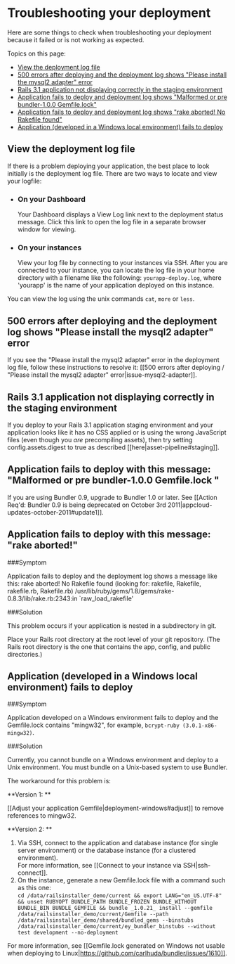 # Troubleshooting your deployment

Here are some things to check when troubleshooting your deployment because it failed or is not working as expected.

Topics on this page:

* [View the deployment log file][1] 
* [500 errors after deploying and the deployment log shows "Please install the mysql2 adapter" error][2]
* [Rails 3.1 application not displaying correctly in the staging environment][3]
* [Application fails to deploy and deployment log shows "Malformed or pre bundler-1.0.0 Gemfile.lock"][4]  
* [Application fails to deploy and deployment log shows "rake aborted! No Rakefile found"][5]  
* [Application (developed in a Windows local environment) fails to deploy][6]


<h2 id="topic1"> View the deployment log file</h2>

If there is a problem deploying your application, the best place to look initially is the deployment log file. There are two ways to locate and view your logfile:

* ### On your Dashboard
  Your Dashboard displays a View Log link next to the deployment status message. Click this link to open the log file in a separate browser window for viewing.

* ### On your instances
  View your log file by connecting to your instances via SSH. After you are 
  connected to your instance, you can locate the log file in your home directory 
  with a filename like the following: `yourapp-deploy.log`, where 'yourapp' is the 
  name of your application deployed on this instance.

You can view the log using the unix commands `cat`, `more` or `less`.

<h2 id="topic2">  500 errors after deploying and the deployment log shows "Please install the mysql2 adapter" error</h2>

If you see the "Please install the mysql2 adapter" error in the deployment log file, follow these instructions to resolve it: [[500 errors after deploying / "Please install the mysql2 adapter" error|issue-mysql2-adapter]]. 

<h2 id="topic3"> Rails 3.1 application not displaying correctly in the staging environment </h2>

If you deploy to your Rails 3.1 application staging environment and your application looks like it has no CSS applied or is using the wrong JavaScript files (even though you _are_ precompiling assets), then try setting config.assets.digest to true as described [[here|asset-pipeline#staging]].

<h2 id="topic4"> Application fails to deploy with this message: "Malformed or pre bundler-1.0.0 Gemfile.lock "</h2>

If you are using Bundler 0.9, upgrade to Bundler 1.0 or later. See [[Action Req'd: Bundler 0.9 is being deprecated on October 3rd 2011|appcloud-updates-october-2011#update1]].

<h2 id="topic5"> Application fails to deploy with this message: "rake aborted!"</h2>

###Symptom  

Application fails to deploy and the deployment log shows a message like this: 
    rake aborted! 
    No Rakefile found (looking for: rakefile, Rakefile, rakefile.rb, Rakefile.rb) 
    /usr/lib/ruby/gems/1.8/gems/rake-0.8.3/lib/rake.rb:2343:in `raw_load_rakefile' 

###Solution  

This problem occurs if your application is nested in a subdirectory in git.

Place your Rails root directory at the root level of your git repository. (The Rails root directory is the one that contains the app, config, and public directories.)

<h2 id="topic6"> Application (developed in a Windows local environment) fails to deploy</h2>




###Symptom  

Application developed on a Windows environment fails to deploy and the Gemfile.lock contains "mingw32", for example, `bcrypt-ruby (3.0.1-x86-mingw32)`.


###Solution  

Currently, you cannot bundle on a Windows environment and deploy to a Unix environment. You must bundle on a Unix-based system to use Bundler. 

The workaround for this problem is:  

**Version 1: **

[[Adjust your application Gemfile|deployment-windows#adjust]] to remove references to mingw32.

**Version 2: **

1. Via SSH, connect to the application and database instance (for single server environment) or the database instance (for a clustered environment).  
    For more information, see [[Connect to your instance via SSH|ssh-connect]].
2. On the instance, generate a new Gemfile.lock file with a command such as this one:  
    `cd /data/railsinstaller_demo/current && export LANG="en_US.UTF-8" && unset RUBYOPT BUNDLE_PATH BUNDLE_FROZEN BUNDLE_WITHOUT BUNDLE_BIN BUNDLE_GEMFILE && bundle _1.0.21_ install --gemfile /data/railsinstaller_demo/current/Gemfile --path /data/railsinstaller_demo/shared/bundled_gems --binstubs /data/railsinstaller_demo/current/ey_bundler_binstubs --without test development --no-deployment`

For more information, see [[Gemfile.lock generated on Windows not usable when deploying to Linux|https://github.com/carlhuda/bundler/issues/1610]].

[1]: #topic1        "topic1"
[2]: #topic2        "topic2"
[3]: #topic3        "topic3"
[4]: #topic4	    "topic4"
[5]: #topic5        "topic5"
[6]: #topic6        "topic6"
